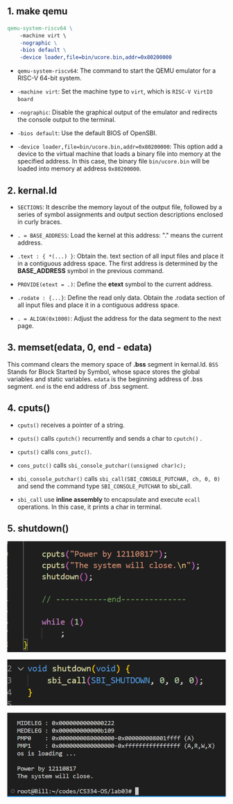 ## 1. make qemu

```makefile
qemu-system-riscv64 \
	-machine virt \
	-nographic \
	-bios default \
	-device loader,file=bin/ucore.bin,addr=0x80200000
```

- `qemu-system-riscv64`: The command to start the QEMU emulator for a RISC-V 64-bit system.
- `-machine virt`: Set the machine type to `virt`, which is `RISC-V VirtIO board`

- `-nographic`: Disable the graphical output of the emulator and redirects the console output to the terminal. 
- `-bios default`: Use the default BIOS of OpenSBI.
- `-device loader,file=bin/ucore.bin,addr=0x80200000`: This option add a device to the virtual machine that loads a binary file into memory at the specified address. In this case, the binary file `bin/ucore.bin` will be loaded into memory at address `0x80200000`.



## 2. kernal.ld

- `SECTIONS`: It describe the memory layout of the output file, followed by a series of symbol assignments and output section descriptions enclosed in curly braces.
- `. = BASE_ADDRESS`: Load the kernel at this address: "." means the current address.
- `.text : { *(...) }`: Obtain the. text section of all input files and place it in a contiguous address space. The first address is determined by the **BASE_ADDRESS** symbol in the previous command. 

- `PROVIDE(etext = .)`: Define the **etext** symbol to the current address.
- `.rodate : {...}`: Define the read only data. Obtain the  .rodata section of all input files and place it in a contiguous address space.
- `. = ALIGN(0x1000)`: Adjust the address for the data segment to the next page.



## 3. memset(edata, 0, end - edata)

This command clears the memory space of **.bss** segment in kernal.ld. `BSS` Stands for Block Started by Symbol, whose space stores the global variables and static variables. `edata` is the beginning address of .bss segment. `end` is the end address of .bss segment.

## 4. cputs()

- `cputs()` receives a pointer of a string. 
- `cputs()` calls `cputch()` recurrently and sends a char to `cputch()` .
- `cputs()` calls `cons_putc()`.
-  `cons_putc()` calls `sbi_console_putchar((unsigned char)c);`

- `sbi_console_putchar()` calls `sbi_call(SBI_CONSOLE_PUTCHAR, ch, 0, 0)` and send the command type `SBI_CONSOLE_PUTCHAR` to sbi_call.
- `sbi_call` use **inline assembly** to encapsulate and execute `ecall` operations. In this case, it prints a char in terminal.



## 5. shutdown()

![](code1.png)



![](code2.png)



![](result.png)






























